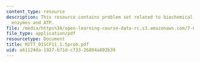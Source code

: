 ```yaml
---
content_type: resource
description: This resource contains problem set related to biochemical reactions,
  enzymes and ATP.
file: /media/https%3A/open-learning-course-data-rc.s3.amazonaws.com/7-01sc-fundamentals-of-biology-fall-2011/a61124da1927b71dc73326804a802b39_MIT7_01SCF11_1.5prob.pdf
file_type: application/pdf
resourcetype: Document
title: MIT7_01SCF11_1.5prob.pdf
uid: a61124da-1927-b71d-c733-26804a802b39
---
```

